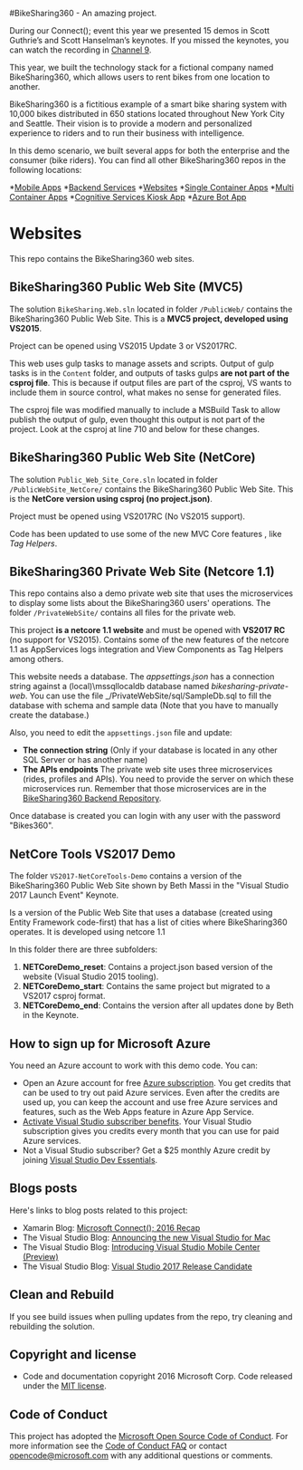 #BikeSharing360 - An amazing project.

During our Connect(); event this year we presented 15 demos in Scott Guthrie’s and Scott Hanselman’s keynotes. If you missed the keynotes, you can watch the recording in [Channel 9](https://channel9.msdn.com/Events/Connect/2016/Keynotes-Scott-Guthrie-and-Scott-Hanselman).

This year, we built the technology stack for a fictional company named BikeSharing360, which allows users to rent bikes from one location to another.

BikeSharing360 is a fictitious example of a smart bike sharing system with 10,000 bikes distributed in 650 stations located throughout New York City and Seattle. Their vision is to provide a modern and personalized experience to riders and to run their business with intelligence.

In this demo scenario, we built several apps for both the enterprise and the consumer (bike riders). You can find all other BikeSharing360 repos in the following locations:

*[Mobile Apps](https://github.com/Microsoft/BikeSharing360_MobileApps)
*[Backend Services](https://github.com/Microsoft/BikeSharing360_BackendServices)
*[Websites](https://github.com/Microsoft/BikeSharing360_Websites)
*[Single Container Apps](https://github.com/Microsoft/BikeSharing360_SingleContainer)
*[Multi Container Apps](https://github.com/Microsoft/BikeSharing360_MultiContainer)
*[Cognitive Services Kiosk App](https://github.com/Microsoft/BikeSharing360_CognitiveServicesKioskApp)
*[Azure Bot App](https://github.com/Microsoft/BikeSharing360_BotApps)


Websites
========
This repo contains the BikeSharing360 web sites.

BikeSharing360 Public Web Site (MVC5)
-------------------------------------

The solution `BikeSharing.Web.sln` located in folder `/PublicWeb/` contains the BikeSharing360 Public Web Site. This is a **MVC5 project, developed using VS2015**.

Project can be opened using VS2015 Update 3 or VS2017RC.

This web uses gulp tasks to manage assets and scripts. Output of gulp tasks is in the `Content` folder, and outputs of tasks gulps **are not part of the csproj file**. This is because if output files are part of the csproj, VS wants to include them in source control, what makes no sense for generated files.

The csproj file was modified manually to include a MSBuild Task to allow publish the output of gulp, even thought this output is not part of the project. Look at the csproj at line 710 and below for these changes.

BikeSharing360 Public Web Site (NetCore)
---------------------------------------

The solution `Public_Web_Site_Core.sln` located in folder `/PublicWebSite_NetCore/` contains the BikeSharing360 Public Web Site. This is the **NetCore version using csproj (no project.json)**.

Project must be opened using VS2017RC (No VS2015 support).

Code has been updated to use some of the new MVC Core features , like _Tag Helpers_.

BikeSharing360 Private Web Site (Netcore 1.1)
---------------------------------------------

This repo contains also a demo private web site that uses the microservices to display some lists about the BikeSharing360  users' operations. The folder `/PrivateWebSite/` contains all files for the private web.

This project **is a netcore 1.1 website** and must be opened with **VS2017 RC** (no support for VS2015). Contains some of the new features of the netcore 1.1 as AppServices logs integration and View Components as Tag Helpers among others.

This website needs a database. The _appsettings.json_ has a connection string against a (local)\mssqllocaldb database named _bikesharing-private-web_. You can use the file _/PrivateWebSite/sql/SampleDb.sql to fill the database with schema and sample data (Note that you have to manually create the database.)

Also, you need to edit the `appsettings.json` file and update:

* **The connection string** (Only if your database is located in any other SQL Server or has another name)
* **The APIs endpoints** The private web site uses three microservices (rides, profiles and APIs). You need to provide the server on which these microservices run. Remember that those microservices are in the [BikeSharing360 Backend Repository](https://github.com/Microsoft/BikeSharing360_BackendServices).

Once database is created you can login with any user with the password "Bikes360".

NetCore Tools VS2017 Demo
-------------------------

The folder `VS2017-NetCoreTools-Demo` contains a version of the BikeSharing360 Public Web Site shown by Beth Massi in the "Visual Studio 2017 Launch Event" Keynote.

Is a version of the Public Web Site that uses a database (created using Entity Framework code-first) that has a list of cities where BikeSharing360 operates. It is developed using netcore 1.1

In this folder there are three subfolders:

1. **NETCoreDemo_reset**: Contains a project.json based version of the website (Visual Studio 2015 tooling).
2. **NETCoreDemo_start**: Contains the same project but migrated to a VS2017 csproj format.
3. **NETCoreDemo_end**: Contains the version after all updates done by Beth in the Keynote.

## How to sign up for Microsoft Azure

You need an Azure account to work with this demo code. You can:

- Open an Azure account for free [Azure subscription](https://azure.com). You get credits that can be used to try out paid Azure services. Even after the credits are used up, you can keep the account and use free Azure services and features, such as the Web Apps feature in Azure App Service.
- [Activate Visual Studio subscriber benefits](https://www.visualstudio.com/products/visual-studio-dev-essentials-vs). Your Visual Studio subscription gives you credits every month that you can use for paid Azure services.
- Not a Visual Studio subscriber? Get a $25 monthly Azure credit by joining [Visual Studio Dev Essentials](https://www.visualstudio.com/products/visual-studio-dev-essentials-vs).

## Blogs posts

Here's links to blog posts related to this project:

- Xamarin Blog: [Microsoft Connect(); 2016 Recap](https://blog.xamarin.com/microsoft-connect-2016-recap/)
- The Visual Studio Blog: [Announcing the new Visual Studio for Mac](https://blogs.msdn.microsoft.com/visualstudio/2016/11/16/visual-studio-for-mac/)
- The Visual Studio Blog: [Introducing Visual Studio Mobile Center (Preview)](https://blogs.msdn.microsoft.com/visualstudio/2016/11/16/visual-studio-mobile-center/)
- The Visual Studio Blog: [Visual Studio 2017 Release Candidate](https://blogs.msdn.microsoft.com/visualstudio/2016/11/16/visual-studio-2017-rc/)

## Clean and Rebuild
If you see build issues when pulling updates from the repo, try cleaning and rebuilding the solution.

## Copyright and license
* Code and documentation copyright 2016 Microsoft Corp. Code released under the [MIT license](https://opensource.org/licenses/MIT).

## Code of Conduct 
This project has adopted the [Microsoft Open Source Code of Conduct](https://opensource.microsoft.com/codeofconduct/). For more information see the [Code of Conduct FAQ](https://opensource.microsoft.com/codeofconduct/faq/) or contact [opencode@microsoft.com](mailto:opencode@microsoft.com) with any additional questions or comments.
